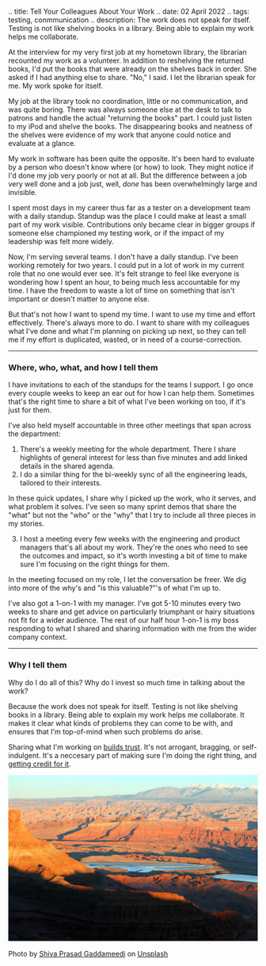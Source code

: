 .. title: Tell Your Colleagues About Your Work
.. date: 02 April 2022
.. tags: testing, conmmunication
.. description: The work does not speak for itself. Testing is not like shelving books in a library. Being able to explain my work helps me collaborate.

At the interview for my very first job at my hometown library, the librarian  recounted my work as a volunteer. In addition to reshelving the returned books, I'd put the books that were already on the shelves back in order. She asked if I had anything else to share. "No," I said. I let the librarian speak for me. My work spoke for itself. 

My job at the library took no coordination, little or no communication, and was quite boring. There was always someone else at the desk to talk to patrons and handle the actual "returning the books" part. I could just listen to my iPod and shelve the books. The disappearing books and neatness of the shelves were evidence of my work that anyone could notice and evaluate at a glance. 

My work in software has been quite the opposite. It's been hard to evaluate by a person who doesn't know where (or how) to look. They might notice if I'd done my job very poorly or not at all. But the difference between a job very well done and a job just, well, _done_ has been overwhelmingly large and invisible. 

I spent most days in my career thus far as a tester on a development team with a daily standup. Standup was the place I could make at least a small part of my work visible. Contributions only became clear in bigger groups if someone else championed my testing work, or if the impact of my leadership was felt more widely. 

Now, I'm serving several teams. I don't have a daily standup. I've been working remotely for two years. I could put in a lot of work in my current role that no one would ever see. It's felt strange to feel like everyone is wondering how I spent an hour, to being much less accountable for my time. I have the freedom to waste a lot of time on something that isn't important or doesn't matter to anyone else.

But that's not how I want to spend my time. I want to use my time and effort effectively. There's always more to do. I want to share with my colleagues what I've done and what I'm planning on picking up next, so they can tell me if my effort is duplicated, wasted, or in need of a course-correction. 

--- 

### Where, who, what, and how I tell them

I have invitations to each of the standups for the teams I support. I go once every couple weeks to keep an ear out for how I can help them. Sometimes that's the right time to share a bit of what I've been working on too, if it's just for them. 

I've also held myself accountable in three other meetings that span across the department: 

1. There's a weekly meeting for the whole department. There I share highlights of general interest for less than five minutes and add linked details in the shared agenda. 
2. I do a similar thing for the bi-weekly sync of all the engineering leads, tailored to their interests. 

In these quick updates, I share why I picked up the work, who it serves, and what problem it solves. I've seen so many sprint demos that share the "what" but not the "who" or the "why" that I try to include all three pieces in my stories. 

3. I host a meeting every few weeks with the engineering and product managers that's all about my work. They're the ones who need to see the outcomes and impact, so it's worth investing a bit of time to make sure I'm focusing on the right things for them.

In the meeting focused on my role, I let the conversation be freer. We dig into more of the why's and "is this valuable?"'s of what I'm up to. 

I've also got a 1-on-1 with my manager. I've got 5-10 minutes every two weeks to share and get advice on particularly triumphant or hairy situations not fit for a wider audience. The rest of our half hour 1-on-1 is my boss responding to what I shared and sharing information with me from the wider company context.

---

### Why I tell them

Why do I do all of this? Why do I invest so much time in talking about the work?

Because the work does not speak for itself. Testing is not like shelving books in a library. Being able to explain my work helps me collaborate. It makes it clear what kinds of problems they can come to be with, and ensures that I'm top-of-mind when such problems do arise. 

Sharing what I'm working on [builds trust](https://elizabethzagroba.com/posts/2017/2017-08-06_doubt-builds-trust/). It's not arrogant, bragging, or self-indulgent. It's a neccesary part of making sure I'm doing the right thing, and [getting credit for it](https://www.washingtonpost.com/news/wonk/wp/2015/11/13/why-men-get-all-the-credit-when-they-work-with-women/). 

![](/images/posts/2022/orange-desert.jpeg)

Photo by <a href="https://unsplash.com/@gspyadav?utm_source=unsplash&utm_medium=referral&utm_content=creditCopyText">Shiva Prasad Gaddameedi</a> on <a href="https://unsplash.com/s/photos/elevated?utm_source=unsplash&utm_medium=referral&utm_content=creditCopyText">Unsplash</a>
  